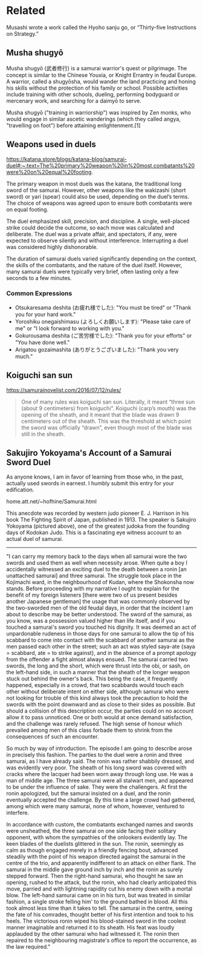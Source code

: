# Related

Musashi wrote a work called the Hyoho sanju go, or “Thirty-five Instructions on Strategy.”

## Musha shugyō

Musha shugyō (武者修行) is a samurai warrior's quest or pilgrimage. The concept is similar to the Chinese Youxia, or Knight Errantry in feudal Europe. A warrior, called a shugyōsha, would wander the land practicing and honing his skills without the protection of his family or school. Possible activities include training with other schools, dueling, performing bodyguard or mercenary work, and searching for a daimyō to serve.

Musha shugyō ("training in warriorship") was inspired by Zen monks, who would engage in similar ascetic wanderings (which they called angya, "travelling on foot") before attaining enlightenment.[1]

## Weapons used in duels

https://katana.store/blogs/katana-blog/samurai-duel#:~:text=The%20primary%20weapon%20in%20most,combatants%20were%20on%20equal%20footing.

The primary weapon in most duels was the katana, the traditional long sword of the samurai. However, other weapons like the wakizashi (short sword) or yari (spear) could also be used, depending on the duel’s terms. The choice of weapons was agreed upon to ensure both combatants were on equal footing.

The duel emphasized skill, precision, and discipline. A single, well-placed strike could decide the outcome, so each move was calculated and deliberate. The duel was a private affair, and spectators, if any, were expected to observe silently and without interference. Interrupting a duel was considered highly dishonorable.

The duration of samurai duels varied significantly depending on the context, the skills of the combatants, and the nature of the duel itself. However, many samurai duels were typically very brief, often lasting only a few seconds to a few minutes.

### Common Expressions

- Otsukaresama deshita (お疲れ様でした): "You must be tired" or "Thank you for your hard work."
- Yoroshiku onegaishimasu (よろしくお願いします): "Please take care of me" or "I look forward to working with you."
- Gokurousama deshita (ご苦労様でした): "Thank you for your efforts" or "You have done well."
- Arigatou gozaimashita (ありがとうございました): "Thank you very much."

## Koiguchi san sun

https://samurainovelist.com/2016/07/12/rules/

> One of many rules was koiguchi san sun. Literally, it meant “three sun (about 9 centimeters) from koiguchi“. Koiguchi (carp’s mouth) was the opening of the sheath, and it meant that the blade was drawn 9 centimeters out of the sheath. This was the threshold at which point the sword was officially “drawn”, even though most of the blade was still in the sheath.

## Sakujiro Yokoyama's Account of a Samurai Sword Duel

As anyone knows, I am in favor of learning from those who, in the past, actually used swords in earnest. I humbly submit this entry for your edification.

home.att.net/~hofhine/Samurai.html

This anecdote was recorded by western judo pioneer E. J. Harrison in his book The Fighting Spirit of Japan, published in 1913. The speaker is Sakujiro Yokoyama (pictured above), one of the greatest judoka from the founding days of Kodokan Judo. This is a fascinating eye witness account to an actual duel of samurai.


--------------------------------------------------------------------------------

"I can carry my memory back to the days when all samurai wore the two swords and used them as well when necessity arose. When quite a boy I accidentally witnessed an exciting duel to the death between a ronin [an unattached samurai] and three samurai. The struggle took place in the Kojimachi ward, in the neighbourhood of Kudan, where the Shokonsha now stands. Before proceeding with my narrative I ought to explain for the benefit of my foreign listeners [there were two of us present besides another Japanese gentleman] the usage that was commonly observed by the two-sworded men of the old feudal days, in order that the incident I am about to describe may be better understood. The sword of the samurai, as you know, was a possession valued higher than life itself, and if you touched a samurai's sword you touched his dignity. It was deemed an act of unpardonable rudeness in those days for one samurai to allow the tip of his scabbard to come into contact with the scabbard of another samurai as the men passed each other in the street; such an act was styled saya-ate {saya = scabbard, ate = to strike against}, and in the absence of a prompt apology from the offender a fight almost always ensued. The samurai carried two swords, the long and the short, which were thrust into the obi, or sash, on the left-hand side, in such a manner that the sheath of the longer weapon stuck out behind the owner's back. This being the case, it frequently happened, especially in a crowd, that two scabbards would touch each other without deliberate intent on either side, although samurai who were not looking for trouble of this kind always took the precaution to hold the swords with the point downward and as close to their sides as possible. But should a collision of this description occur, the parties could on no account allow it to pass unnoticed. One or both would at once demand satisfaction, and the challenge was rarely refused. The high sense of honour which prevailed among men of this class forbade them to shrink from the consequences of such an encounter.

So much by way of introduction. The episode I am going to describe arose in precisely this fashion. The parties to the duel were a ronin and three samurai, as I have already said. The ronin was rather shabbily dressed, and was evidently very poor. The sheath of his long sword was covered with cracks where the lacquer had been worn away through long use. He was a man of middle age. The three samurai were all stalwart men, and appeared to be under the influence of sake. They were the challengers. At first the ronin apologized, but the samurai insisted on a duel, and the ronin eventually accepted the challenge. By this time a large crowd had gathered, among which were many samurai, none of whom, however, ventured to interfere.

In accordance with custom, the combatants exchanged names and swords were unsheathed, the three samurai on one side facing their solitary opponent, with whom the sympathies of the onlookers evidently lay. The keen blades of the duelists glittered in the sun. The ronin, seemingly as calm as though engaged merely in a friendly fencing bout, advanced steadily with the point of his weapon directed against the samurai in the centre of the trio, and apparently indifferent to an attack on either flank. The samurai in the middle gave ground inch by inch and the ronin as surely stepped forward. Then the right-hand samurai, who thought he saw an opening, rushed to the attack, but the ronin, who had clearly anticipated this move, parried and with lightning rapidity cut his enemy down with a mortal blow. The left-hand samurai came on in his turn, but was treated in similar fashion, a single stroke felling him' to the ground bathed in blood. All this took almost less time than it takes to tell. The samurai in the centre, seeing the fate of his comrades, thought better of his first intention and took to his heels. The victorious ronin wiped his blood-stained sword in the coolest manner imaginable and returned it to its sheath. His feat was loudly applauded by the other samurai who had witnessed it. The ronin then repaired to the neighbouring magistrate's office to report the occurrence, as the law required."